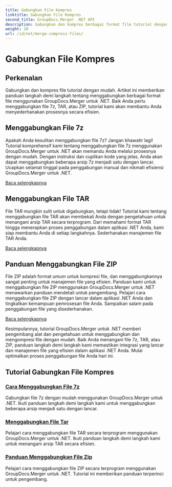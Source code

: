 ```yaml
---
title: Gabungkan File Kompres
linktitle: Gabungkan File Kompres
second_title: GroupDocs.Merger .NET API
description: Gabungkan dan kompres berbagai format file tutorial dengan mudah. Pelajari cara menggabungkan file 7z, TAR, dan ZIP secara mulus dengan panduan langkah demi langkah kami.
weight: 20
url: /id/net/merge-compress-files/
---
```


# Gabungkan File Kompres

## Perkenalan


Gabungkan dan kompres file tutorial dengan mudah. Artikel ini memberikan panduan langkah demi langkah tentang menggabungkan berbagai format file menggunakan GroupDocs.Merger untuk .NET. Baik Anda perlu menggabungkan file 7z, TAR, atau ZIP, tutorial kami akan membantu Anda menyederhanakan prosesnya secara efisien.

## Menggabungkan File 7z

Apakah Anda kesulitan menggabungkan file 7z? Jangan khawatir lagi! Tutorial komprehensif kami tentang menggabungkan file 7z menggunakan GroupDocs.Merger untuk .NET akan memandu Anda melalui prosesnya dengan mudah. Dengan instruksi dan cuplikan kode yang jelas, Anda akan dapat menggabungkan beberapa arsip 7z menjadi satu dengan lancar. Ucapkan selamat tinggal pada penggabungan manual dan nikmati efisiensi GroupDocs.Merger untuk .NET.

[Baca selengkapnya](./merge-7z-files/)

## Menggabungkan File TAR

File TAR mungkin sulit untuk digabungkan, tetapi tidak! Tutorial kami tentang menggabungkan file TAR akan membekali Anda dengan pengetahuan untuk menangani arsip TAR secara terprogram. Dari memahami format TAR hingga menerapkan proses penggabungan dalam aplikasi .NET Anda, kami siap membantu Anda di setiap langkahnya. Sederhanakan manajemen file TAR Anda.

[Baca selengkapnya](./merging-tar-files/)

## Panduan Menggabungkan File ZIP

File ZIP adalah format umum untuk kompresi file, dan menggabungkannya sangat penting untuk manajemen file yang efisien. Panduan kami untuk menggabungkan file ZIP menggunakan GroupDocs.Merger untuk .NET menawarkan panduan mendetail untuk pengembang. Pelajari cara menggabungkan file ZIP dengan lancar dalam aplikasi .NET Anda dan tingkatkan kemampuan pemrosesan file Anda. Sampaikan salam pada penggabungan file yang disederhanakan.

[Baca selengkapnya](./guide-merging-zip-files/)

Kesimpulannya, tutorial GroupDocs.Merger untuk .NET memberi pengembang alat dan pengetahuan untuk menggabungkan dan mengompresi file dengan mudah. Baik Anda menangani file 7z, TAR, atau ZIP, panduan langkah demi langkah kami memastikan integrasi yang lancar dan manajemen file yang efisien dalam aplikasi .NET Anda. Mulai optimalkan proses penggabungan file Anda hari ini.
## Tutorial Gabungkan File Kompres
### [Cara Menggabungkan File 7z](./merge-7z-files/)
Gabungkan file 7z dengan mudah menggunakan GroupDocs.Merger untuk .NET. Ikuti panduan langkah demi langkah kami untuk menggabungkan beberapa arsip menjadi satu dengan lancar.
### [Menggabungkan File Tar](./merging-tar-files/)
Pelajari cara menggabungkan file TAR secara terprogram menggunakan GroupDocs.Merger untuk .NET. Ikuti panduan langkah demi langkah kami untuk menangani arsip TAR secara efisien.
### [Panduan Menggabungkan File Zip](./guide-merging-zip-files/)
Pelajari cara menggabungkan file ZIP secara terprogram menggunakan GroupDocs.Merger untuk .NET. Tutorial ini memberikan panduan terperinci untuk pengembang.